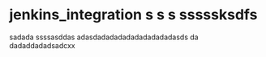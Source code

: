 # jenkins_integration s s s sssssksdfs
sadada
ssssasddas
adasdadadadadadadadadadasds
da
dadaddadadsadcxx
